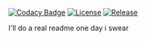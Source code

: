 [![Codacy Badge](https://api.codacy.com/project/badge/Grade/3da9a8e42e9c45e18b671a0adf2f944d)](https://app.codacy.com/gh/Blackoutburst/HitW-plugin?utm_source=github.com&utm_medium=referral&utm_content=Blackoutburst/HitW-plugin&utm_campaign=Badge_Grade_Settings)
[![License](https://img.shields.io/github/license/Blackoutburst/HitW-plugin.svg)](LICENSE)
[![Release](https://img.shields.io/github/release/Blackoutburst/HitW-plugin.svg)](https://github.com/Blackoutburst/HitW-plugin/releases)

I'll do a real readme one day i swear
